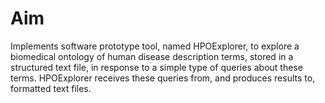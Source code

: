 # Aim
Implements software prototype tool, named HPOExplorer, to explore a biomedical ontology of human disease description terms, stored in a structured text file, in response to a simple type of queries about these terms. HPOExplorer receives these queries from, and produces results to, formatted text files.
